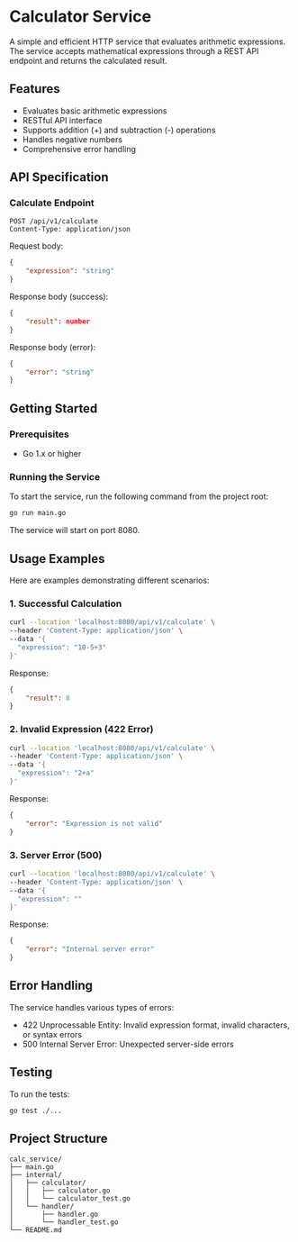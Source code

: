 # Calculator Service

A simple and efficient HTTP service that evaluates arithmetic expressions. The service accepts mathematical expressions through a REST API endpoint and returns the calculated result.

## Features

- Evaluates basic arithmetic expressions
- RESTful API interface
- Supports addition (+) and subtraction (-) operations
- Handles negative numbers
- Comprehensive error handling

## API Specification

### Calculate Endpoint

```
POST /api/v1/calculate
Content-Type: application/json
```

Request body:
```json
{
    "expression": "string"
}
```

Response body (success):
```json
{
    "result": number
}
```

Response body (error):
```json
{
    "error": "string"
}
```

## Getting Started

### Prerequisites

- Go 1.x or higher

### Running the Service

To start the service, run the following command from the project root:

```bash
go run main.go
```

The service will start on port 8080.

## Usage Examples

Here are examples demonstrating different scenarios:

### 1. Successful Calculation

```bash
curl --location 'localhost:8080/api/v1/calculate' \
--header 'Content-Type: application/json' \
--data '{
  "expression": "10-5+3"
}'
```

Response:
```json
{
    "result": 8
}
```

### 2. Invalid Expression (422 Error)

```bash
curl --location 'localhost:8080/api/v1/calculate' \
--header 'Content-Type: application/json' \
--data '{
  "expression": "2+a"
}'
```

Response:
```json
{
    "error": "Expression is not valid"
}
```

### 3. Server Error (500)

```bash
curl --location 'localhost:8080/api/v1/calculate' \
--header 'Content-Type: application/json' \
--data '{
  "expression": ""
}'
```

Response:
```json
{
    "error": "Internal server error"
}
```

## Error Handling

The service handles various types of errors:

- 422 Unprocessable Entity: Invalid expression format, invalid characters, or syntax errors
- 500 Internal Server Error: Unexpected server-side errors

## Testing

To run the tests:

```bash
go test ./...
```

## Project Structure

```
calc_service/
├── main.go
├── internal/
│   ├── calculator/
│   │   ├── calculator.go
│   │   └── calculator_test.go
│   └── handler/
│       ├── handler.go
│       └── handler_test.go
└── README.md
